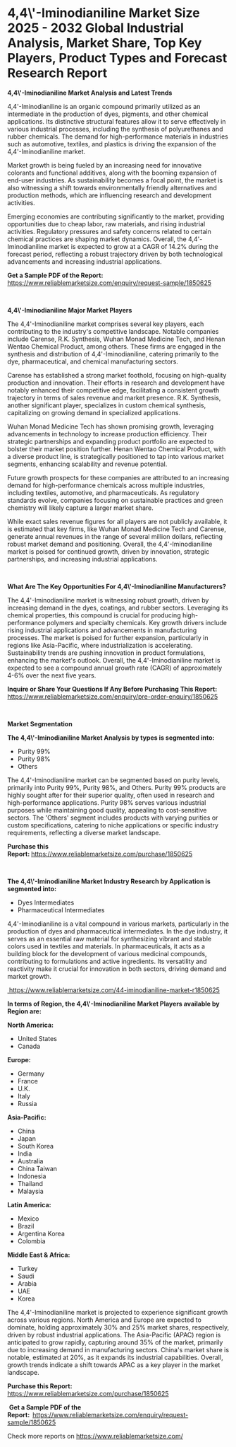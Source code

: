 <p><h1>4,4\'-Iminodianiline Market Size 2025 - 2032 Global Industrial Analysis, Market Share, Top Key Players, Product Types and Forecast Research Report</h1></p><p><strong>4,4\'-Iminodianiline Market Analysis and Latest Trends</strong></p>
<p><p>4,4'-Iminodianiline is an organic compound primarily utilized as an intermediate in the production of dyes, pigments, and other chemical applications. Its distinctive structural features allow it to serve effectively in various industrial processes, including the synthesis of polyurethanes and rubber chemicals. The demand for high-performance materials in industries such as automotive, textiles, and plastics is driving the expansion of the 4,4'-Iminodianiline market.</p><p>Market growth is being fueled by an increasing need for innovative colorants and functional additives, along with the booming expansion of end-user industries. As sustainability becomes a focal point, the market is also witnessing a shift towards environmentally friendly alternatives and production methods, which are influencing research and development activities. </p><p>Emerging economies are contributing significantly to the market, providing opportunities due to cheap labor, raw materials, and rising industrial activities. Regulatory pressures and safety concerns related to certain chemical practices are shaping market dynamics. Overall, the 4,4'-Iminodianiline market is expected to grow at a CAGR of 14.2% during the forecast period, reflecting a robust trajectory driven by both technological advancements and increasing industrial applications.</p></p>
<p><strong>Get a Sample PDF of the Report:&nbsp;</strong> <a href="https://www.reliablemarketsize.com/enquiry/request-sample/1850625?utm_campaign=1143&utm_medium=2&utm_source=Github&utm_content=ia&utm_term=07012025&utm_id=44-iminodianiline">https://www.reliablemarketsize.com/enquiry/request-sample/1850625</a></p>
<p>&nbsp;</p>
<p><strong>4,4\'-Iminodianiline Major Market Players</strong></p>
<p><p>The 4,4'-Iminodianiline market comprises several key players, each contributing to the industry's competitive landscape. Notable companies include Carense, R.K. Synthesis, Wuhan Monad Medicine Tech, and Henan Wentao Chemical Product, among others. These firms are engaged in the synthesis and distribution of 4,4'-Iminodianiline, catering primarily to the dye, pharmaceutical, and chemical manufacturing sectors.</p><p>Carense has established a strong market foothold, focusing on high-quality production and innovation. Their efforts in research and development have notably enhanced their competitive edge, facilitating a consistent growth trajectory in terms of sales revenue and market presence. R.K. Synthesis, another significant player, specializes in custom chemical synthesis, capitalizing on growing demand in specialized applications.</p><p>Wuhan Monad Medicine Tech has shown promising growth, leveraging advancements in technology to increase production efficiency. Their strategic partnerships and expanding product portfolio are expected to bolster their market position further. Henan Wentao Chemical Product, with a diverse product line, is strategically positioned to tap into various market segments, enhancing scalability and revenue potential.</p><p>Future growth prospects for these companies are attributed to an increasing demand for high-performance chemicals across multiple industries, including textiles, automotive, and pharmaceuticals. As regulatory standards evolve, companies focusing on sustainable practices and green chemistry will likely capture a larger market share.</p><p>While exact sales revenue figures for all players are not publicly available, it is estimated that key firms, like Wuhan Monad Medicine Tech and Carense, generate annual revenues in the range of several million dollars, reflecting robust market demand and positioning. Overall, the 4,4'-Iminodianiline market is poised for continued growth, driven by innovation, strategic partnerships, and increasing industrial applications.</p></p>
<p>&nbsp;</p>
<p><strong>What Are The Key Opportunities For 4,4\'-Iminodianiline Manufacturers?</strong></p>
<p><p>The 4,4'-Iminodianiline market is witnessing robust growth, driven by increasing demand in the dyes, coatings, and rubber sectors. Leveraging its chemical properties, this compound is crucial for producing high-performance polymers and specialty chemicals. Key growth drivers include rising industrial applications and advancements in manufacturing processes. The market is poised for further expansion, particularly in regions like Asia-Pacific, where industrialization is accelerating. Sustainability trends are pushing innovation in product formulations, enhancing the market's outlook. Overall, the 4,4'-Iminodianiline market is expected to see a compound annual growth rate (CAGR) of approximately 4-6% over the next five years.</p></p>
<p><strong>Inquire or Share Your Questions If Any Before Purchasing This Report:</strong> <a href="https://www.reliablemarketsize.com/enquiry/pre-order-enquiry/1850625?utm_campaign=1143&utm_medium=2&utm_source=Github&utm_content=ia&utm_term=07012025&utm_id=44-iminodianiline">https://www.reliablemarketsize.com/enquiry/pre-order-enquiry/1850625</a></p>
<p>&nbsp;</p>
<p><strong>Market Segmentation</strong></p>
<p><strong>The 4,4\'-Iminodianiline Market Analysis by types is segmented into:</strong></p>
<p><ul><li>Purity 99%</li><li>Purity 98%</li><li>Others</li></ul></p>
<p><p>The 4,4'-Iminodianiline market can be segmented based on purity levels, primarily into Purity 99%, Purity 98%, and Others. Purity 99% products are highly sought after for their superior quality, often used in research and high-performance applications. Purity 98% serves various industrial purposes while maintaining good quality, appealing to cost-sensitive sectors. The 'Others' segment includes products with varying purities or custom specifications, catering to niche applications or specific industry requirements, reflecting a diverse market landscape.</p></p>
<p><strong>Purchase this Report:&nbsp;</strong><a href="https://www.reliablemarketsize.com/purchase/1850625?utm_campaign=1143&utm_medium=2&utm_source=Github&utm_content=ia&utm_term=07012025&utm_id=44-iminodianiline">https://www.reliablemarketsize.com/purchase/1850625</a></p>
<p>&nbsp;</p>
<p><strong>The 4,4\'-Iminodianiline Market Industry Research by Application is segmented into:</strong></p>
<p><ul><li>Dyes Intermediates</li><li>Pharmaceutical Intermediates</li></ul></p>
<p><p>4,4'-Iminodianiline is a vital compound in various markets, particularly in the production of dyes and pharmaceutical intermediates. In the dye industry, it serves as an essential raw material for synthesizing vibrant and stable colors used in textiles and materials. In pharmaceuticals, it acts as a building block for the development of various medicinal compounds, contributing to formulations and active ingredients. Its versatility and reactivity make it crucial for innovation in both sectors, driving demand and market growth.</p></p>
<p><a href="https://www.reliablemarketsize.com/44-iminodianiline-market-r1850625?utm_campaign=1143&utm_medium=2&utm_source=Github&utm_content=ia&utm_term=07012025&utm_id=44-iminodianiline">&nbsp;https://www.reliablemarketsize.com/44-iminodianiline-market-r1850625</a></p>
<p><strong>In terms of Region, the 4,4\'-Iminodianiline Market Players available by Region are:</strong></p>
<p>
    <p> <strong> North America: </strong>
        <ul>
            <li>United States</li>
            <li>Canada</li>
        </ul>
        </p> 
    <p> <strong> Europe: </strong>
        <ul>
            <li>Germany</li>
            <li>France</li>
            <li>U.K.</li>
            <li>Italy</li>
            <li>Russia</li>
        </ul>
        </p> 
    <p> <strong> Asia-Pacific: </strong>
        <ul>
            <li>China</li>
            <li>Japan</li>
            <li>South Korea</li>
            <li>India</li>
            <li>Australia</li>
            <li>China Taiwan</li>
            <li>Indonesia</li>
            <li>Thailand</li>
            <li>Malaysia</li>
        </ul>
        </p> 
    <p> <strong> Latin America: </strong>
        <ul>
            <li>Mexico</li>
            <li>Brazil</li>
            <li>Argentina Korea</li>
            <li>Colombia</li>
        </ul>
        </p> 
    <p> <strong> Middle East & Africa: </strong>
        <ul>
            <li>Turkey</li>
            <li>Saudi</li>
            <li>Arabia</li>
            <li>UAE</li>
            <li>Korea</li>
        </ul>
    </p>
    </p>
<p><p>The 4,4'-Iminodianiline market is projected to experience significant growth across various regions. North America and Europe are expected to dominate, holding approximately 30% and 25% market shares, respectively, driven by robust industrial applications. The Asia-Pacific (APAC) region is anticipated to grow rapidly, capturing around 35% of the market, primarily due to increasing demand in manufacturing sectors. China's market share is notable, estimated at 20%, as it expands its industrial capabilities. Overall, growth trends indicate a shift towards APAC as a key player in the market landscape.</p></p>
<p><strong>Purchase this Report: </strong><a href="https://www.reliablemarketsize.com/purchase/1850625?utm_campaign=1143&utm_medium=2&utm_source=Github&utm_content=ia&utm_term=07012025&utm_id=44-iminodianiline">https://www.reliablemarketsize.com/purchase/1850625</a></p>
<p>&nbsp;<strong>Get a Sample PDF of the Report:&nbsp;&nbsp;</strong><a href="https://www.reliablemarketsize.com/enquiry/request-sample/1850625?utm_campaign=1143&utm_medium=2&utm_source=Github&utm_content=ia&utm_term=07012025&utm_id=44-iminodianiline">https://www.reliablemarketsize.com/enquiry/request-sample/1850625</a></p>
<p><strong></strong></p>
<p>Check more reports on <a href="https://www.reliablemarketsize.com/?utm_campaign=1143&utm_medium=2&utm_source=Github&utm_content=ia&utm_term=07012025&utm_id=44-iminodianiline">https://www.reliablemarketsize.com/</a></p>